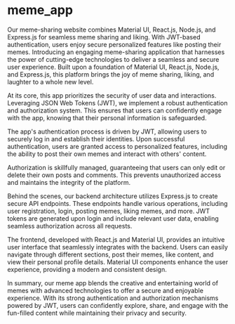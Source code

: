 # meme_app
Our meme-sharing website combines Material UI, React.js, Node.js, and Express.js for seamless meme sharing and liking. With JWT-based authentication, users enjoy secure personalized features like posting their memes.
Introducing an engaging meme-sharing application that harnesses the power of cutting-edge technologies to deliver a seamless and secure user experience. Built upon a foundation of Material UI, React.js, Node.js, and Express.js, this platform brings the joy of meme sharing, liking, and laughter to a whole new level.

At its core, this app prioritizes the security of user data and interactions. Leveraging JSON Web Tokens (JWT), we implement a robust authentication and authorization system. This ensures that users can confidently engage with the app, knowing that their personal information is safeguarded.

The app's authentication process is driven by JWT, allowing users to securely log in and establish their identities. Upon successful authentication, users are granted access to personalized features, including the ability to post their own memes and interact with others' content.

Authorization is skillfully managed, guaranteeing that users can only edit or delete their own posts and comments. This prevents unauthorized access and maintains the integrity of the platform.

Behind the scenes, our backend architecture utilizes Express.js to create secure API endpoints. These endpoints handle various operations, including user registration, login, posting memes, liking memes, and more. JWT tokens are generated upon login and include relevant user data, enabling seamless authorization across all requests.

The frontend, developed with React.js and Material UI, provides an intuitive user interface that seamlessly integrates with the backend. Users can easily navigate through different sections, post their memes, like content, and view their personal profile details. Material UI components enhance the user experience, providing a modern and consistent design.

In summary, our meme app blends the creative and entertaining world of memes with advanced technologies to offer a secure and enjoyable experience. With its strong authentication and authorization mechanisms powered by JWT, users can confidently explore, share, and engage with the fun-filled content while maintaining their privacy and security.
